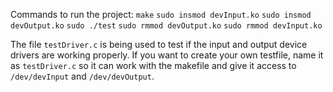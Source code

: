 Commands to run the project:
`make`
`sudo insmod devInput.ko`
`sudo insmod devOutput.ko`
`sudo ./test`
`sudo rmmod devOutput.ko`
`sudo rmmod devInput.ko`

The file `testDriver.c` is being used to test if the input and output device drivers are working properly. If you want to create your own testfile, name it as `testDriver.c` so it can work with the makefile and give it access to `/dev/devInput` and `/dev/devOutput`.
